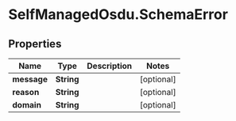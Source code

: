 # SelfManagedOsdu.SchemaError

## Properties
Name | Type | Description | Notes
------------ | ------------- | ------------- | -------------
**message** | **String** |  | [optional] 
**reason** | **String** |  | [optional] 
**domain** | **String** |  | [optional] 


